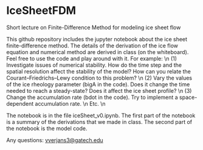 # IceSheetFDM
Short lecture on Finite-Difference Method for modeling ice sheet flow

This github repository includes the jupyter notebook about the ice sheet finite-difference method. The details of the derivation of the ice flow equation and numerical method are derived in class (on the whiteboard).
Feel free to use the code and play around with it. For example: \n
(1) Investigate issues of numerical stability. How do the time step and the spatial resolution affect the stability of the model? How can you relate the Courant–Friedrichs–Lewy condition to this problem? \n
(2) Vary the values of the ice rheology parameter (bigA in the code). Does it change the time needed to reach a steady-state? Does it affect the ice sheet profile? \n
(3) Change the accumulation rate (bdot in the code). Try to implement a space-dependent accumulation rate. \n
Etc. \n

The notebook is in the file iceSheet_v0.ipynb. The first part of the notebook is a summary of the derivations that we made in class. The second part of the notebook is the model code. 

Any questions: vverjans3@gatech.edu
